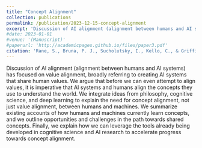 ```yaml
---
title: "Concept Alignment"
collection: publications
permalink: /publication/2023-12-15-concept-alignment
excerpt: 'Discussion of AI alignment (alignment between humans and AI systems) has focused on value alignment, broadly referring to creating AI systems that share human values. We argue that before we can even attempt to align values, it is imperative that AI systems and humans align the concepts they use to understand the world. We integrate ideas from philosophy, cognitive science, and deep learning to explain the need for concept alignment, not just value alignment, between humans and machines. We summarize existing accounts of how humans and machines currently learn concepts, and we outline opportunities and challenges in the path towards shared concepts. Finally, we explain how we can leverage the tools already being developed in cognitive science and AI research to accelerate progress towards concept alignment.'
#date: 2023-01-01
#venue: '(Manuscript)'
#paperurl: 'http://academicpages.github.io/files/paper3.pdf' 
citation: 'Rane, S., Bruna, P. J., Sucholutsky, I., Kello, C., & Griffiths, T. (2023). Concept alignment. 1st NeurIPS Workshop on AI meets Moral Philosophy and Moral Psychology (MP2).'
---
```

Discussion of AI alignment (alignment between humans and AI systems) has focused on value alignment, broadly referring to creating AI systems that share human values. We argue that before we can even attempt to align values, it is imperative that AI systems and humans align the concepts they use to understand the world. We integrate ideas from philosophy, cognitive science, and deep learning to explain the need for concept alignment, not just value alignment, between humans and machines. We summarize existing accounts of how humans and machines currently learn concepts, and we outline opportunities and challenges in the path towards shared concepts. Finally, we explain how we can leverage the tools already being developed in cognitive science and AI research to accelerate progress towards concept alignment.